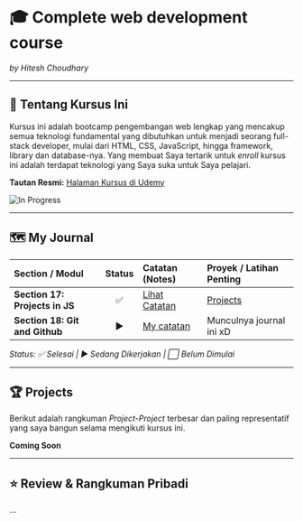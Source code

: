 # 🎓 Complete web development course
*by Hitesh Choudhary*

---

## 📖 Tentang Kursus Ini

Kursus ini adalah bootcamp pengembangan web lengkap yang mencakup semua teknologi fundamental yang dibutuhkan untuk menjadi seorang full-stack developer, mulai dari HTML, CSS, JavaScript, hingga framework, library dan database-nya. Yang membuat Saya tertarik untuk *enroll* kursus ini adalah terdapat teknologi yang Saya suka untuk Saya pelajari.

**Tautan Resmi:** [Halaman Kursus di Udemy](https://www.udemy.com/course/web-dev-master)

![In Progress](https://img.shields.io/badge/Status-In%20Progress-blue)

---

## 🗺️ My Journal

| Section / Modul | Status | Catatan (Notes) | Proyek / Latihan Penting |
| :--- | :---: | :--- | :--- |
| **Section 17: Projects in JS** | ✅ | [Lihat Catatan](./section-17-projects-in-js/) | [Projects](https://github.com/LIan2nd/javascript-projects-fromjournal) |
|**Section 18: Git and Github**|▶️|[My catatan](./section-18-git-and-github/)|Munculnya journal ini xD|

*Status: ✅ Selesai | ▶️ Sedang Dikerjakan | ⬜️ Belum Dimulai*

---

## 🏆 Projects

Berikut adalah rangkuman *Project-Project* terbesar dan paling representatif yang saya bangun selama mengikuti kursus ini.

**Coming Soon**

---

## ⭐ Review & Rangkuman Pribadi

...